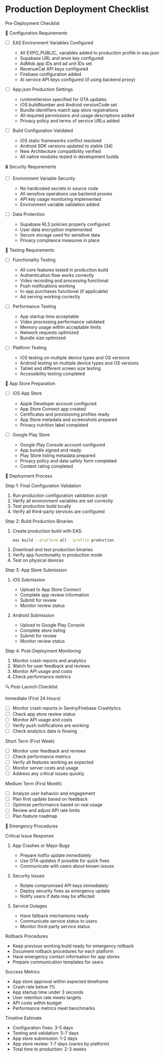 # Production Deployment Checklist

Pre-Deployment Checklist

🔧 Configuration Requirements
- [ ] EAS Environment Variables Configured
  - All EXPO_PUBLIC_ variables added to production profile in eas.json
  - Supabase URL and anon key configured
  - AdMob app IDs and ad unit IDs set
  - RevenueCat API keys configured
  - Firebase configuration added
  - AI service API keys configured (if using backend proxy)

- [ ] App.json Production Settings
  - runtimeVersion specified for OTA updates
  - iOS buildNumber and Android versionCode set
  - Bundle identifiers match app store registrations
  - All required permissions and usage descriptions added
  - Privacy policy and terms of service URLs added

- [ ] Build Configuration Validated
  - iOS static frameworks conflict resolved
  - Android SDK versions updated to stable (34)
  - New Architecture compatibility verified
  - All native modules tested in development builds

🔒 Security Requirements
- [ ] Environment Variable Security
  - No hardcoded secrets in source code
  - All sensitive operations use backend proxies
  - API key usage monitoring implemented
  - Environment variable validation added

- [ ] Data Protection
  - Supabase RLS policies properly configured
  - User data encryption implemented
  - Secure storage used for sensitive data
  - Privacy compliance measures in place

🧪 Testing Requirements
- [ ] Functionality Testing
  - All core features tested in production build
  - Authentication flow works correctly
  - Video recording and processing functional
  - Push notifications working
  - In-app purchases functional (if applicable)
  - Ad serving working correctly

- [ ] Performance Testing
  - App startup time acceptable
  - Video processing performance validated
  - Memory usage within acceptable limits
  - Network requests optimized
  - Bundle size optimized

- [ ] Platform Testing
  - iOS testing on multiple device types and OS versions
  - Android testing on multiple device types and OS versions
  - Tablet and different screen size testing
  - Accessibility testing completed

📱 App Store Preparation
- [ ] iOS App Store
  - Apple Developer account configured
  - App Store Connect app created
  - Certificates and provisioning profiles ready
  - App Store metadata and screenshots prepared
  - Privacy nutrition label completed

- [ ] Google Play Store
  - Google Play Console account configured
  - App bundle signed and ready
  - Play Store listing metadata prepared
  - Privacy policy and data safety form completed
  - Content rating completed

🚀 Deployment Process

Step 1: Final Configuration Validation
1. Run production configuration validation script
2. Verify all environment variables are set correctly
3. Test production build locally
4. Verify all third-party services are configured

Step 2: Build Production Binaries
1. Create production build with EAS:
   ```bash
   eas build --platform all --profile production
   ```
2. Download and test production binaries
3. Verify app functionality in production mode
4. Test on physical devices

Step 3: App Store Submission
1. iOS Submission
   - Upload to App Store Connect
   - Complete app review information
   - Submit for review
   - Monitor review status

2. Android Submission
   - Upload to Google Play Console
   - Complete store listing
   - Submit for review
   - Monitor review status

Step 4: Post-Deployment Monitoring
1. Monitor crash reports and analytics
2. Watch for user feedback and reviews
3. Monitor API usage and costs
4. Check performance metrics

🔍 Post-Launch Checklist

Immediate (First 24 Hours)
- [ ] Monitor crash reports in Sentry/Firebase Crashlytics
- [ ] Check app store review status
- [ ] Monitor API usage and costs
- [ ] Verify push notifications are working
- [ ] Check analytics data is flowing

Short Term (First Week)
- [ ] Monitor user feedback and reviews
- [ ] Check performance metrics
- [ ] Verify all features working as expected
- [ ] Monitor server costs and usage
- [ ] Address any critical issues quickly

Medium Term (First Month)
- [ ] Analyze user behavior and engagement
- [ ] Plan first update based on feedback
- [ ] Optimize performance based on real usage
- [ ] Review and adjust API rate limits
- [ ] Plan feature roadmap

🚨 Emergency Procedures

Critical Issue Response
1. App Crashes or Major Bugs
   - Prepare hotfix update immediately
   - Use OTA updates if possible for quick fixes
   - Communicate with users about known issues

2. Security Issues
   - Rotate compromised API keys immediately
   - Deploy security fixes as emergency update
   - Notify users if data may be affected

3. Service Outages
   - Have fallback mechanisms ready
   - Communicate service status to users
   - Monitor third-party service status

Rollback Procedures
- Keep previous working build ready for emergency rollback
- Document rollback procedures for each platform
- Have emergency contact information for app stores
- Prepare communication templates for users

Success Metrics
- App store approval within expected timeframe
- Crash rate below 1%
- App startup time under 3 seconds
- User retention rate meets targets
- API costs within budget
- Performance metrics meet benchmarks

Timeline Estimate
- Configuration fixes: 3-5 days
- Testing and validation: 5-7 days
- App store submission: 1-2 days
- App store review: 1-7 days (varies by platform)
- Total time to production: 2-3 weeks


